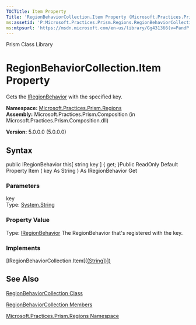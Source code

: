 ```yaml
---
TOCTitle: Item Property
Title: 'RegionBehaviorCollection.Item Property (Microsoft.Practices.Prism.Regions)'
ms:assetid: 'P:Microsoft.Practices.Prism.Regions.RegionBehaviorCollection.Item(System.String)'
ms:mtpsurl: 'https://msdn.microsoft.com/en-us/library/Gg431366(v=PandP.50)'
---
```


Prism Class Library

RegionBehaviorCollection.Item Property
==========================================

Gets the [IRegionBehavior](https://msdn.microsoft.com/t:microsoft.practices.prism.regions.iregionbehavior) with the specified key.

**Namespace:** [Microsoft.Practices.Prism.Regions](https://msdn.microsoft.com/n:microsoft.practices.prism.regions)
**Assembly:** Microsoft.Practices.Prism.Composition (in Microsoft.Practices.Prism.Composition.dll)

**Version:** 5.0.0.0 (5.0.0.0)

## Syntax


<span id="syntaxToggle"></span>public IRegionBehavior this[ string key \] { get; }Public ReadOnly Default Property Item ( key As String ) As IRegionBehavior Get

### Parameters

key  
Type: [System.String](http://msdn2.microsoft.com/en-us/library/s1wwdcbf)

### Property Value

Type: [IRegionBehavior](https://msdn.microsoft.com/t:microsoft.practices.prism.regions.iregionbehavior)
The RegionBehavior that's registered with the key.
### Implements

[IRegionBehaviorCollection.Item[([(String\])\])](https://msdn.microsoft.com/p:microsoft.practices.prism.regions.iregionbehaviorcollection.item(system.string))

See Also
--------


[RegionBehaviorCollection Class](https://msdn.microsoft.com/t:microsoft.practices.prism.regions.regionbehaviorcollection)

[RegionBehaviorCollection Members](https://msdn.microsoft.com/allmembers.t:microsoft.practices.prism.regions.regionbehaviorcollection)

[Microsoft.Practices.Prism.Regions Namespace](https://msdn.microsoft.com/n:microsoft.practices.prism.regions)
